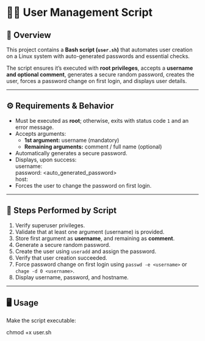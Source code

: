 # 🧑‍💼 User Management Script

## 📘 Overview
This project contains a **Bash script (`user.sh`)** that automates user creation on a Linux system with auto-generated passwords and essential checks.

The script ensures it’s executed with **root privileges**, accepts a **username and optional comment**, generates a secure random password, creates the user, forces a password change on first login, and displays user details.

---

## ⚙️ Requirements & Behavior
- Must be executed as **root**; otherwise, exits with status code `1` and an error message.  
- Accepts arguments:
  - **1st argument:** username (mandatory)
  - **Remaining arguments:** comment / full name (optional)
- Automatically generates a secure password.
- Displays, upon success:  
  username: <username>  
  password: <auto_generated_password>  
  host: <hostname>  
- Forces the user to change the password on first login.

---

## 🧩 Steps Performed by Script
1. Verify superuser privileges.  
2. Validate that at least one argument (username) is provided.  
3. Store first argument as **username**, and remaining as **comment**.  
4. Generate a secure random password.  
5. Create the user using `useradd` and assign the password.  
6. Verify that user creation succeeded.  
7. Force password change on first login using `passwd -e <username>` or `chage -d 0 <username>`.  
8. Display username, password, and hostname.

---

## 🖥️ Usage
Make the script executable:

chmod +x user.sh
```bash
